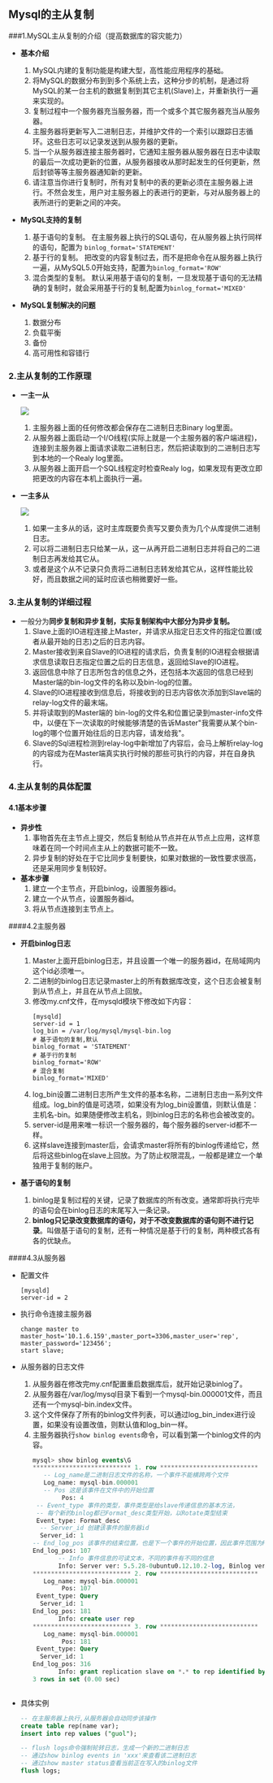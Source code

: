 ## Mysql的主从复制

###1.MySQL主从复制的介绍（提高数据库的容灾能力）

- **基本介绍**
  1. MySQL内建的复制功能是构建大型，高性能应用程序的基础。
  2. 将MySQL的数据分布到到多个系统上去，这种分步的机制，是通过将MySQL的某一台主机的数据复制到其它主机(Slave)上，并重新执行一遍来实现的。
  3. 复制过程中一个服务器充当服务器，而一个或多个其它服务器充当从服务器。
  4. 主服务器将更新写入二进制日志，并维护文件的一个索引以跟踪日志循环。这些日志可以记录发送到从服务器的更新。
  5. 当一个从服务器连接主服务器时，它通知主服务器从服务器在日志中读取的最后一次成功更新的位置，从服务器接收从那时起发生的任何更新，然后封锁等等主服务器通知新的更新。
  6. 请注意当你进行复制时，所有对复制中的表的更新必须在主服务器上进行。不然会发生，用户对主服务器上的表进行的更新，与对从服务器上的表所进行的更新之间的冲突。

- **MySQL支持的复制**
  1. 基于语句的复制。
     在主服务器上执行的SQL语句，在从服务器上执行同样的语句，配置为 `binlog_format='STATEMENT'`
  2. 基于行的复制。
     把改变的内容复制过去，而不是把命令在从服务器上执行一遍，从MySQL5.0开始支持，配置为`binlog_format='ROW'`
  3. 混合类型的复制。
     默认采用基于语句的复制，一旦发现基于语句的无法精确的复制时，就会采用基于行的复制,配置为`binlog_format='MIXED'`

- **MySQL复制解决的问题**
  1. 数据分布
  2. 负载平衡
  3. 备份
  4. 高可用性和容错行



### 2.主从复制的工作原理

- **一主一从**

  ![](https://javanote.oss-cn-shenzhen.aliyuncs.com/15_一主一从.png)

  1. 主服务器上面的任何修改都会保存在二进制日志Binary log里面。
  2. 从服务器上面启动一个I/O线程(实际上就是一个主服务器的客户端进程)，连接到主服务器上面请求读取二进制日志，然后把读取到的二进制日志写到本地的一个Realy log里面。
  3. 从服务器上面开启一个SQL线程定时检查Realy log，如果发现有更改立即把更改的内容在本机上面执行一遍。

- **一主多从**

  ![](https://javanote.oss-cn-shenzhen.aliyuncs.com/16_一主多从.png)

  1. 如果一主多从的话，这时主库既要负责写又要负责为几个从库提供二进制日志。
  2. 可以将二进制日志只给某一从，这一从再开启二进制日志并将自己的二进制日志再发给其它从。
  3. 或者是这个从不记录只负责将二进制日志转发给其它从，这样性能比较好，而且数据之间的延时应该也稍微要好一些。

### 3.主从复制的详细过程

- 一般分为**同步复制和异步复制，实际复制架构中大部分为异步复制。** 
  1. Slave上面的IO进程连接上Master，并请求从指定日志文件的指定位置(或者从最开始的日志)之后的日志内容。
  2. Master接收到来自Slave的IO进程的请求后，负责复制的IO进程会根据请求信息读取日志指定位置之后的日志信息，返回给Slave的IO进程。
  3. 返回信息中除了日志所包含的信息之外，还包括本次返回的信息已经到Master端的bin-log文件的名称以及bin-log的位置。
  4. Slave的IO进程接收到信息后，将接收到的日志内容依次添加到Slave端的relay-log文件的最末端。
  5. 并将读取到的Master端的 bin-log的文件名和位置记录到master-info文件中，以便在下一次读取的时候能够清楚的告诉Master"我需要从某个bin-log的哪个位置开始往后的日志内容，请发给我"。
  6. Slave的Sql进程检测到relay-log中新增加了内容后，会马上解析relay-log的内容成为在Master端真实执行时候的那些可执行的内容，并在自身执行。



### 4.主从复制的具体配置

#### 4.1基本步骤

- **异步性**
  1. 事物首先在主节点上提交，然后复制给从节点并在从节点上应用，这样意味着在同一个时间点主从上的数据可能不一致。
  2. 异步复制的好处在于它比同步复制要快，如果对数据的一致性要求很高，还是采用同步复制较好。
- **基本步骤**
  1. 建立一个主节点，开启binlog，设置服务器id。
  2. 建立一个从节点，设置服务器id。
  3. 将从节点连接到主节点上。

####4.2主服务器
- **开启binlog日志**
  
  1. Master上面开启binlog日志，并且设置一个唯一的服务器id，在局域网内这个id必须唯一。
  2. 二进制的binlog日志记录master上的所有数据库改变，这个日志会被复制到从节点上，并且在从节点上回放。
  3. 修改my.cnf文件，在mysqld模块下修改如下内容：
     ```properties
     [mysqld]
     server-id = 1
     log_bin = /var/log/mysql/mysql-bin.log
     # 基于语句的复制,默认
     binlog_format = 'STATEMENT'
     # 基于行的复制
     binlog_format='ROW'
     # 混合复制
     binlog_format='MIXED'
     ```
  4. log_bin设置二进制日志所产生文件的基本名称，二进制日志由一系列文件组成。log_bin的值是可选项，如果没有为log_bin设置值，则默认值是：主机名-bin。如果随便修改主机名，则binlog日志的名称也会被改变的。
  5. server-id是用来唯一标识一个服务器的，每个服务器的server-id都不一样。
  6. 这样slave连接到master后，会请求master将所有的binlog传递给它，然后将这些binlog在slave上回放。为了防止权限混乱，一般都是建立一个单独用于复制的账户。
  
- **基于语句的复制**
  
  1. binlog是复制过程的关键，记录了数据库的所有改变。通常即将执行完毕的语句会在binlog日志的末尾写入一条记录。
  2. **binlog只记录改变数据库的语句，对于不改变数据库的语句则不进行记录**。叫做基于语句的复制，还有一种情况是基于行的复制，两种模式各有各的优缺点。

####4.3从服务器

- 配置文件
  ```properties
  [mysqld]
  server-id = 2
  ```

- 执行命令连接主服务器
  ```shell
  change master to master_host='10.1.6.159',master_port=3306,master_user='rep',
  master_password='123456';
  start slave;
  ```

- 从服务器的日志文件
  1. 从服务器在修改完my.cnf配置重启数据库后，就开始记录binlog了。
  2. 从服务器在/var/log/mysql目录下看到一个mysql-bin.000001文件，而且还有一个mysql-bin.index文件。
  3. 这个文件保存了所有的binlog文件列表，可以通过log_bin_index进行设置，如果没有设置改值，则默认值和log_bin一样。
  4. 主服务器执行`show binlog events`命令，可以看到第一个binlog文件的内容。
     ```sql
     mysql> show binlog events\G
     *************************** 1. row ***************************
        -- Log_name是二进制日志文件的名称，一个事件不能横跨两个文件
        Log_name: mysql-bin.000001
        -- Pos 这是该事件在文件中的开始位置
             Pos: 4
      -- Event_type 事件的类型，事件类型是给slave传递信息的基本方法，
      -- 每个新的binlog都已Format_desc类型开始，以Rotate类型结束
      Event_type: Format_desc
       -- Server_id 创建该事件的服务器id
       Server_id: 1
     -- End_log_pos 该事件的结束位置，也是下一个事件的开始位置，因此事件范围为Pos~End_log_pos-1
     End_log_pos: 107
            -- Info 事件信息的可读文本，不同的事件有不同的信息
            Info: Server ver: 5.5.28-0ubuntu0.12.10.2-log, Binlog ver: 4
     *************************** 2. row ***************************
        Log_name: mysql-bin.000001
             Pos: 107
      Event_type: Query
       Server_id: 1
     End_log_pos: 181
            Info: create user rep
     *************************** 3. row ***************************
        Log_name: mysql-bin.000001
             Pos: 181
      Event_type: Query
       Server_id: 1
     End_log_pos: 316
            Info: grant replication slave on *.* to rep identified by '123456'
     3 rows in set (0.00 sec)
     ```
   ```
  
   ```
  
- 具体实例
  ```sql
  -- 在主服务器上执行,从服务器会自动同步该操作
  create table rep(name var);
  insert into rep values ("guol");

  -- flush logs命令强制轮转日志，生成一个新的二进制日志
  -- 通过show binlog events in 'xxx'来查看该二进制日志
  -- 通过show master status查看当前正在写入的binlog文件
  flush logs;
  ```